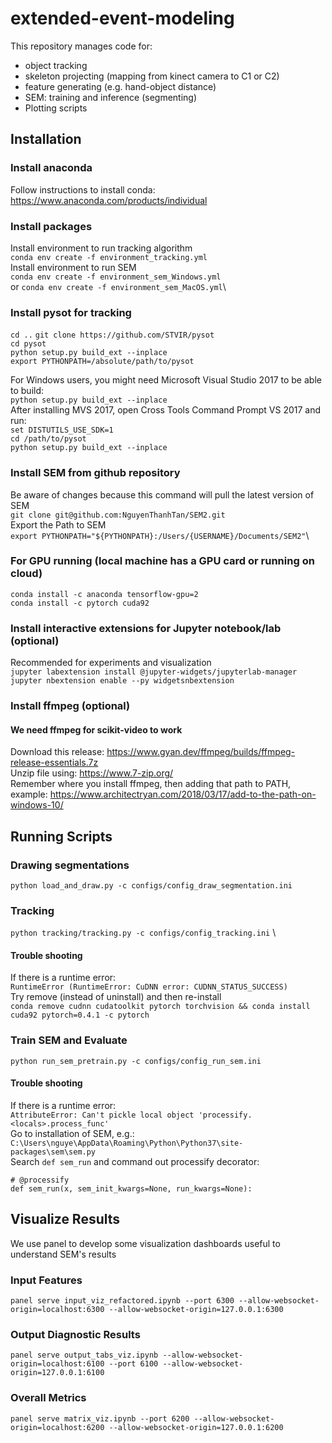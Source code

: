 # extended-event-modeling
This repository manages code for:
- object tracking
- skeleton projecting (mapping from kinect camera to C1 or C2)
- feature generating (e.g. hand-object distance)
- SEM: training and inference (segmenting)
- Plotting scripts

## Installation

### Install anaconda
Follow instructions to install conda: https://www.anaconda.com/products/individual
### Install packages
Install environment to run tracking algorithm \
```conda env create -f environment_tracking.yml```\
Install environment to run SEM \
```conda env create -f environment_sem_Windows.yml```\
or ```conda env create -f environment_sem_MacOS.yml```\

### Install pysot for tracking
```cd ..```
```git clone https://github.com/STVIR/pysot``` \
```cd pysot``` \
```python setup.py build_ext --inplace```\
```export PYTHONPATH=/absolute/path/to/pysot```

For Windows users, you might need Microsoft Visual Studio 2017 to be able to build: \
```python setup.py build_ext --inplace``` \
After installing MVS 2017, open Cross Tools Command Prompt VS 2017 and run: \
```set DISTUTILS_USE_SDK=1``` \
```cd /path/to/pysot``` \
```python setup.py build_ext --inplace```


### Install SEM from github repository 
Be aware of changes because this command will pull the latest version of SEM \
```git clone git@github.com:NguyenThanhTan/SEM2.git  ``` \
Export the Path to SEM \
```export PYTHONPATH="${PYTHONPATH}:/Users/{USERNAME}/Documents/SEM2"```\




### For GPU running (local machine has a GPU card or running on cloud)
```conda install -c anaconda tensorflow-gpu=2``` \
```conda install -c pytorch cuda92``` 

### Install interactive extensions for Jupyter notebook/lab (optional)
Recommended for experiments and visualization \
```jupyter labextension install @jupyter-widgets/jupyterlab-manager``` \
```jupyter nbextension enable --py widgetsnbextension```

### Install ffmpeg (optional)
#### We need ffmpeg for scikit-video to work
Download this release: https://www.gyan.dev/ffmpeg/builds/ffmpeg-release-essentials.7z \
Unzip file using: https://www.7-zip.org/ \
Remember where you install ffmpeg, then adding that path to PATH, example: https://www.architectryan.com/2018/03/17/add-to-the-path-on-windows-10/

## Running Scripts
### Drawing segmentations
```python load_and_draw.py -c configs/config_draw_segmentation.ini```
### Tracking
```python tracking/tracking.py -c configs/config_tracking.ini``` \
#### Trouble shooting
If there is a runtime error: \
`RuntimeError (RuntimeError: CuDNN error: CUDNN_STATUS_SUCCESS)` \
Try remove (instead of uninstall) and then re-install \
```conda remove cudnn cudatoolkit pytorch torchvision && conda install cuda92 pytorch=0.4.1 -c pytorch```
### Train SEM and Evaluate
```python run_sem_pretrain.py -c configs/config_run_sem.ini```
#### Trouble shooting
If there is a runtime error: \
`AttributeError: Can't pickle local object 'processify.<locals>.process_func'` \
Go to installation of SEM, e.g.: \
`C:\Users\nguye\AppData\Roaming\Python\Python37\site-packages\sem\sem.py` \
Search `def sem_run` and command out processify decorator:
```
# @processify
def sem_run(x, sem_init_kwargs=None, run_kwargs=None):
```
## Visualize Results
We use panel to develop some visualization dashboards useful to understand SEM's results
### Input Features
```panel serve input_viz_refactored.ipynb --port 6300 --allow-websocket-origin=localhost:6300 --allow-websocket-origin=127.0.0.1:6300```
### Output Diagnostic Results
```panel serve output_tabs_viz.ipynb --allow-websocket-origin=localhost:6100 --port 6100 --allow-websocket-origin=127.0.0.1:6100```
### Overall Metrics
```panel serve matrix_viz.ipynb --port 6200 --allow-websocket-origin=localhost:6200 --allow-websocket-origin=127.0.0.1:6200```
